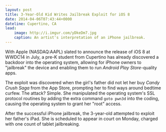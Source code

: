 ```yaml
---
layout: post
title: 3-Year-Old Kid Writes Jailbreak Exploit for iOS 8
date: 2014-04-06T07:43:44+0000
dateline: Cupertino, CA
lead:
    image: http://i.imgur.com/yDkeDm7.jpg
    caption: An artist's interpretation of an iPhone jailbreak.
---
```


With Apple (NASDAQ:AAPL) slated to announce the release of iOS 8 at WWDC14 in
July, a pre-K student from Cupertino has already discovered a backdoor into
the operating system, allowing for iPhone owners to "jailbreak" the device and
enabling them to run _Android Play Store_-quality apps.

The exploit was discovered when the girl's father did not let her buy _Candy
Crush Saga_ from the App Store, prompting her to find ways around bedtime
curfew. The attack? Simple. She manipulated the operating system's SSL protocol
routines by adding the extra command `goto pwn3d` into the coding, causing the
operating system to grant her "root" access.

After the successful iPhone jailbreak, the 3-year-old attempted to exploit her
father's iPad. She is scheduled to appear in court on Monday, charged with one
count of tablet jailbreaking.

